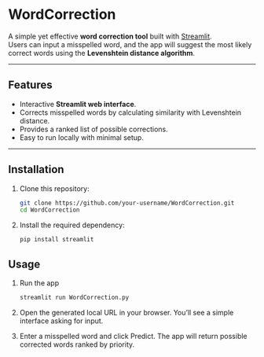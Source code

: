 # WordCorrection

A simple yet effective **word correction tool** built with [Streamlit](https://streamlit.io/).  
Users can input a misspelled word, and the app will suggest the most likely correct words using the **Levenshtein distance algorithm**.

---

## Features
- Interactive **Streamlit web interface**.
- Corrects misspelled words by calculating similarity with Levenshtein distance.
- Provides a ranked list of possible corrections.
- Easy to run locally with minimal setup.

---

## Installation

1. Clone this repository:
   ```bash
   git clone https://github.com/your-username/WordCorrection.git
   cd WordCorrection
2. Install the required dependency:
    ```bash
    pip install streamlit

## Usage

1. Run the app
    ```bash
    streamlit run WordCorrection.py

2. Open the generated local URL in your browser.
   You’ll see a simple interface asking for input.

3. Enter a misspelled word and click Predict.
    The app will return possible corrected words ranked by priority.